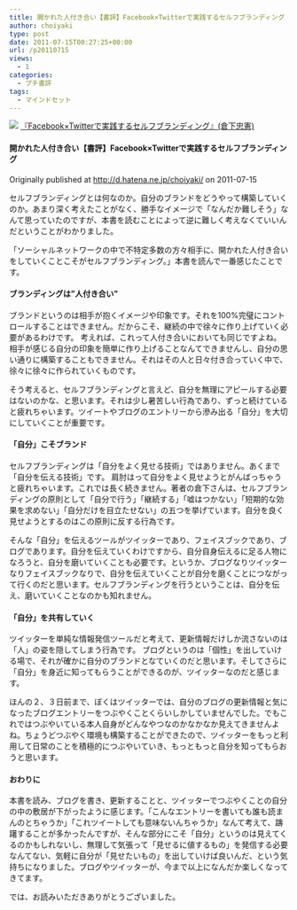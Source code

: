 ```yaml
---
title: 開かれた人付き合い【書評】Facebook×Twitterで実践するセルフブランディング
author: choiyaki
type: post
date: 2011-07-15T00:27:25+00:00
url: /p20110715
views:
  - 1
categories:
  - プチ書評
tags: 
  - マインドセット
---
```

![](https://images-na.ssl-images-amazon.com/images/I/51P3GCPM5wL._SX298_BO1204203200_.jpg)
[『Facebook×Twitterで実践するセルフブランディング』(倉下忠憲)](https://www.amazon.co.jp/exec/obidos/asin/4883377628/choiyaki81-22/)

#### 開かれた人付き合い【書評】Facebook×Twitterで実践するセルフブランディング

Originally published at http://d.hatena.ne.jp/choiyaki/ on 2011-07-15

セルフブランディングとは何なのか。自分のブランドをどうやって構築していくのか。あまり深く考えたことがなく、勝手なイメージで「なんだか難しそう」なんて思っていたのですが、本書を読むことによって逆に難しく考えなくていいんだということがわかりました。

「ソーシャルネットワークの中で不特定多数の方々相手に、開かれた人付き合いをしていくことこそがセルフブランディング。」本書を読んで一番感じたことです。

#### ブランディングは”人付き合い”

ブランドというのは相手が抱くイメージや印象です。それを100%完璧にコントロールすることはできません。だからこそ、継続の中で徐々に作り上げていく必要があるわけです。
考えれば、これって人付き合いにおいても同じですよね。相手が感じる自分の印象を簡単に作り上げることなんてできませんし、自分の思い通りに構築することもできません。それはその人と日々付き合っていく中で、徐々に徐々に作られていくものです。

そう考えると、セルフブランディングと言えど、自分を無理にアピールする必要はないのかな、と思います。それは少し暑苦しい行為であり、ずっと続けていると疲れちゃいます。ツイートやブログのエントリーから滲み出る「自分」を大切にしていくことが重要です。

#### 「自分」こそブランド

セルフブランディングは「自分をよく見せる技術」ではありません。あくまで「自分を伝える技術」です。
肩肘はって自分をよく見せようとがんばっちゃうと疲れちゃいます。これでは長く続きません。著者の倉下さんは、セルフブランディングの原則として「自分で行う」「継続する」「嘘はつかない」「短期的な効果を求めない」「自分だけを目立たせない」の五つを挙げています。自分を良く見せようとするのはこの原則に反する行為です。

そんな「自分」を伝えるツールがツイッターであり、フェイスブックであり、ブログであります。自分を伝えていくわけですから、自分自身伝えるに足る人物になろうと、自分を磨いていくことも必要です。というか、ブログなりツイッターなりフェイスブックなりで、自分を伝えていくことが自分を磨くことにつながって行くのだと思います。セルフブランディングを行うということは、自分を伝え、磨いていくことなのかも知れません。

#### 「自分」を共有していく

ツイッターを単純な情報発信ツールだと考えて、更新情報だけしか流さないのは「人」の姿を隠してしまう行為です。
ブログというのは「個性」を出していける場で、それが確かに自分のブランドとなていくのだと思います。そしてさらに「自分」を身近に知ってもらうことができるのが、ツイッターなのだと感じます。

ほんの２、３日前まで、ぼくはツイッターでは、自分のブログの更新情報と気になったブログエントリーをつぶやくことくらいしかしていませんでした。でもこれではつぶやいている本人自身がどんなやつなのかなかなか見えてきませんよね。ちょうどつぶやく環境も構築することができたので、ツイッターをもっと利用して日常のことを積極的につぶやいていき、もっともっと自分を知ってもらおうと思います。

#### おわりに

本書を読み、ブログを書き、更新することと、ツイッターでつぶやくことの自分の中の敷居が下がったように感じます。「こんなエントリーを書いても誰も読まんのとちゃうか」「これツイートしても意味ないんちゃうか」なんて考えて、躊躇することが多かったんですが、そんな部分にこそ「自分」というのは見えてくるのかもしれないし、無理して気張って「見せるに値するもの」を発信する必要なんてない、気軽に自分が「見せたいもの」を出していけば良いんだ、という気持ちになりました。ブログやツイッターが、今まで以上になんだか楽しくなってきてます。

では、お読みいただきありがとうございました。